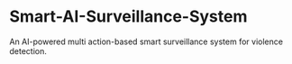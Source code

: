 # Smart-AI-Surveillance-System
An AI-powered multi action-based smart surveillance system for violence detection.
